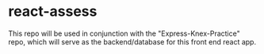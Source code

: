 # react-assess
This repo will be used in conjunction with the "Express-Knex-Practice" repo, which will serve as the backend/database for this front end react app.
